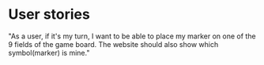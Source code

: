 # User stories

"As a user, if it's my turn, I want to be able to place my marker on one of the 9 fields of the game board. 
The website should also show which symbol(marker) is mine."